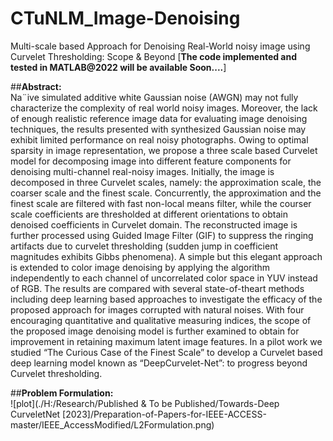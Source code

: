 # CTuNLM_Image-Denoising
Multi-scale based Approach for Denoising Real-World noisy image using Curvelet Thresholding: Scope &amp; Beyond [**The code implemented and tested in MATLAB@2022 will be available Soon....**]

##**Abstract:** <br />
Na¨ive simulated additive white Gaussian noise (AWGN) may not fully characterize the complexity of real world noisy images. Moreover, the lack of enough realistic reference image data for evaluating image denoising techniques, the results presented with synthesized Gaussian noise may exhibit limited performance on real noisy photographs. Owing to optimal sparsity in image representation, we propose a three scale based Curvelet model for decomposing image into different feature components for denoising multi-channel real-noisy images. Initially, the image is decomposed in three Curvelet scales, namely: the approximation scale, the coarser scale and the finest scale. Concurrently, the approximation and the finest scale are filtered with fast non-local means filter, while the courser scale coefficients are thresholded at different orientations to obtain denoised coefficients in Curvelet domain. The reconstructed image is further processed using Guided Image Filter (GIF) to suppress the ringing artifacts due to curvelet thresholding (sudden jump in coefficient magnitudes exhibits Gibbs phenomena). A simple but this elegant approach is extended to color image denoising by applying the algorithm independently to each channel of uncorrelated color space in YUV instead of RGB. The results are compared with several state-of-theart methods including deep learning based approaches to investigate the efficacy of the proposed approach for images corrupted with natural noises. With four encouraging quantitative and qualitative measuring indices, the scope of the proposed image denoising model is further examined to obtain for improvement in retaining maximum latent image features. In a pilot work we studied “The Curious Case of the Finest Scale” to develop a Curvelet based deep learning model known as “DeepCurvelet-Net”: to progress beyond Curvelet thresholding.

##**Problem Formulation:** <br />
![plot](./H:/Research/Published & To be Published/Towards-Deep CurveletNet [2023]/Preparation-of-Papers-for-IEEE-ACCESS-master/IEEE_AccessModified/L2Formulation.png)
